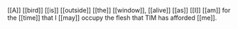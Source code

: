 [[A]] [[bird]] [[is]] [[outside]] [[the]] [[window]], [[alive]] [[as]] [[I]] [[am]] for the [[time]] that I [[may]] occupy the flesh that TIM has afforded [[me]].